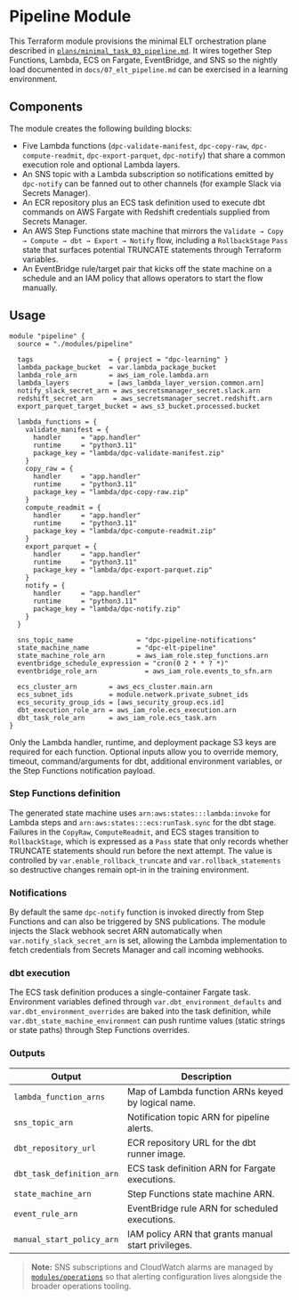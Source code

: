# Pipeline Module

This Terraform module provisions the minimal ELT orchestration plane described in
[`plans/minimal_task_03_pipeline.md`](../../plans/minimal_task_03_pipeline.md).
It wires together Step Functions, Lambda, ECS on Fargate, EventBridge, and SNS
so the nightly load documented in `docs/07_elt_pipeline.md` can be exercised in a
learning environment.

## Components

The module creates the following building blocks:

- Five Lambda functions (`dpc-validate-manifest`, `dpc-copy-raw`,
  `dpc-compute-readmit`, `dpc-export-parquet`, `dpc-notify`) that share a common
  execution role and optional Lambda layers.
- An SNS topic with a Lambda subscription so notifications emitted by
  `dpc-notify` can be fanned out to other channels (for example Slack via
  Secrets Manager).
- An ECR repository plus an ECS task definition used to execute dbt commands on
  AWS Fargate with Redshift credentials supplied from Secrets Manager.
- An AWS Step Functions state machine that mirrors the `Validate → Copy →
  Compute → dbt → Export → Notify` flow, including a `RollbackStage` `Pass`
  state that surfaces potential TRUNCATE statements through Terraform variables.
- An EventBridge rule/target pair that kicks off the state machine on a schedule
  and an IAM policy that allows operators to start the flow manually.

## Usage

````hcl
module "pipeline" {
  source = "./modules/pipeline"

  tags                   = { project = "dpc-learning" }
  lambda_package_bucket  = var.lambda_package_bucket
  lambda_role_arn        = aws_iam_role.lambda.arn
  lambda_layers          = [aws_lambda_layer_version.common.arn]
  notify_slack_secret_arn = aws_secretsmanager_secret.slack.arn
  redshift_secret_arn     = aws_secretsmanager_secret.redshift.arn
  export_parquet_target_bucket = aws_s3_bucket.processed.bucket

  lambda_functions = {
    validate_manifest = {
      handler     = "app.handler"
      runtime     = "python3.11"
      package_key = "lambda/dpc-validate-manifest.zip"
    }
    copy_raw = {
      handler     = "app.handler"
      runtime     = "python3.11"
      package_key = "lambda/dpc-copy-raw.zip"
    }
    compute_readmit = {
      handler     = "app.handler"
      runtime     = "python3.11"
      package_key = "lambda/dpc-compute-readmit.zip"
    }
    export_parquet = {
      handler     = "app.handler"
      runtime     = "python3.11"
      package_key = "lambda/dpc-export-parquet.zip"
    }
    notify = {
      handler     = "app.handler"
      runtime     = "python3.11"
      package_key = "lambda/dpc-notify.zip"
    }
  }

  sns_topic_name                = "dpc-pipeline-notifications"
  state_machine_name            = "dpc-elt-pipeline"
  state_machine_role_arn        = aws_iam_role.step_functions.arn
  eventbridge_schedule_expression = "cron(0 2 * * ? *)"
  eventbridge_role_arn            = aws_iam_role.events_to_sfn.arn

  ecs_cluster_arn        = aws_ecs_cluster.main.arn
  ecs_subnet_ids         = module.network.private_subnet_ids
  ecs_security_group_ids = [aws_security_group.ecs.id]
  dbt_execution_role_arn = aws_iam_role.ecs_execution.arn
  dbt_task_role_arn      = aws_iam_role.ecs_task.arn
}
````

Only the Lambda handler, runtime, and deployment package S3 keys are required
for each function. Optional inputs allow you to override memory, timeout,
command/arguments for dbt, additional environment variables, or the Step
Functions notification payload.

### Step Functions definition

The generated state machine uses `arn:aws:states:::lambda:invoke` for Lambda
steps and `arn:aws:states:::ecs:runTask.sync` for the dbt stage. Failures in the
`CopyRaw`, `ComputeReadmit`, and ECS stages transition to `RollbackStage`, which
is expressed as a `Pass` state that only records whether TRUNCATE statements
should run before the next attempt. The value is controlled by
`var.enable_rollback_truncate` and `var.rollback_statements` so destructive
changes remain opt-in in the training environment.

### Notifications

By default the same `dpc-notify` function is invoked directly from Step
Functions and can also be triggered by SNS publications. The module injects the
Slack webhook secret ARN automatically when `var.notify_slack_secret_arn` is
set, allowing the Lambda implementation to fetch credentials from Secrets
Manager and call incoming webhooks.

### dbt execution

The ECS task definition produces a single-container Fargate task. Environment
variables defined through `var.dbt_environment_defaults` and
`var.dbt_environment_overrides` are baked into the task definition, while
`var.dbt_state_machine_environment` can push runtime values (static strings or
state paths) through Step Functions overrides.

### Outputs

| Output | Description |
| ------ | ----------- |
| `lambda_function_arns` | Map of Lambda function ARNs keyed by logical name. |
| `sns_topic_arn` | Notification topic ARN for pipeline alerts. |
| `dbt_repository_url` | ECR repository URL for the dbt runner image. |
| `dbt_task_definition_arn` | ECS task definition ARN for Fargate executions. |
| `state_machine_arn` | Step Functions state machine ARN. |
| `event_rule_arn` | EventBridge rule ARN for scheduled executions. |
| `manual_start_policy_arn` | IAM policy ARN that grants manual start privileges. |

> **Note:** SNS subscriptions and CloudWatch alarms are managed by
> [`modules/operations`](../operations/README.md) so that alerting
> configuration lives alongside the broader operations tooling.
